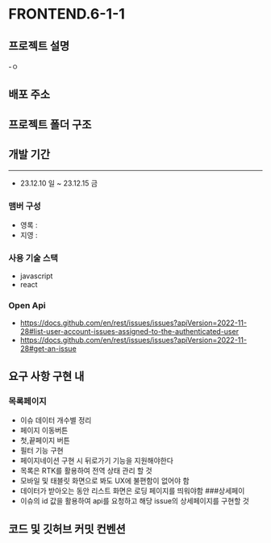 # FRONTEND.6-1-1

## 프로젝트 설명
 -ㅇ 
## 배포 주소
## 프로젝트 폴더 구조
## 개발 기간
---
 - 23.12.10 일 ~ 23.12.15 금

### 맴버 구성
 - 영록 :
 - 지영 :

### 사용 기술 스택
 - javascript
 - react

### Open Api
 - <https://docs.github.com/en/rest/issues/issues?apiVersion=2022-11-28#list-user-account-issues-assigned-to-the-authenticated-user>
 - <https://docs.github.com/en/rest/issues/issues?apiVersion=2022-11-28#get-an-issue>

## 요구 사항 구현 내
### 목록페이지
 - 이슈 데이터 개수별 정리
 - 페이지 이동버튼
 - 첫,끝페이지 버튼
 - 필터 기능 구현
 - 페이지네이션 구현 시 뒤로가기 기능을 지원해야한다
 - 목록은 RTK를 활용하여 전역 상태 관리 할 것
 - 모바일 및 태블릿 화면으로 봐도 UX에 불편함이 없어야 함
 - 데이터가 받아오는 동안 리스트 화면은 로딩 페이지를 띄워야함
###상세페이
 - 이슈의 id 값을 활용하여 api를 요청하고 해당 issue의 상세페이지를 구현할 것
## 코드 및 깃허브 커밋 컨벤션
